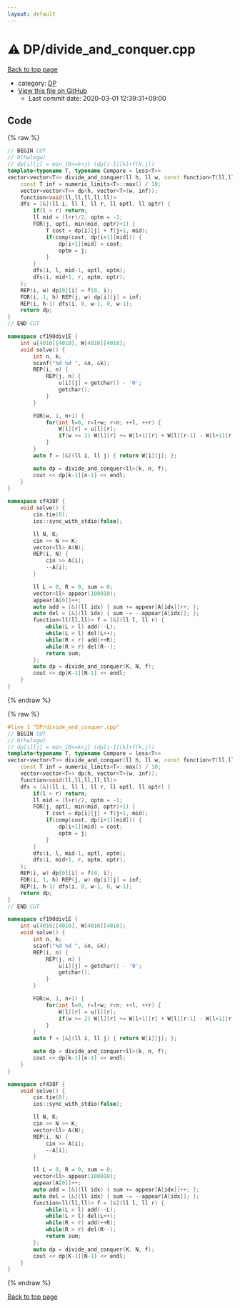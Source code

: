```yaml
---
layout: default
---
```


<!-- mathjax config similar to math.stackexchange -->
<script type="text/javascript" async
  src="https://cdnjs.cloudflare.com/ajax/libs/mathjax/2.7.5/MathJax.js?config=TeX-MML-AM_CHTML">
</script>
<script type="text/x-mathjax-config">
  MathJax.Hub.Config({
    TeX: { equationNumbers: { autoNumber: "AMS" }},
    tex2jax: {
      inlineMath: [ ['$','$'] ],
      processEscapes: true
    },
    "HTML-CSS": { matchFontHeight: false },
    displayAlign: "left",
    displayIndent: "2em"
  });
</script>

<script type="text/javascript" src="https://cdnjs.cloudflare.com/ajax/libs/jquery/3.4.1/jquery.min.js"></script>
<script src="https://cdn.jsdelivr.net/npm/jquery-balloon-js@1.1.2/jquery.balloon.min.js" integrity="sha256-ZEYs9VrgAeNuPvs15E39OsyOJaIkXEEt10fzxJ20+2I=" crossorigin="anonymous"></script>
<script type="text/javascript" src="../../assets/js/copy-button.js"></script>
<link rel="stylesheet" href="../../assets/css/copy-button.css" />


# :warning: DP/divide_and_conquer.cpp

<a href="../../index.html">Back to top page</a>

* category: <a href="../../index.html#e2fca8135c2fadca093abd79a6b1c0d2">DP</a>
* <a href="{{ site.github.repository_url }}/blob/master/DP/divide_and_conquer.cpp">View this file on GitHub</a>
    - Last commit date: 2020-03-01 12:39:31+09:00




## Code

<a id="unbundled"></a>
{% raw %}
```cpp
// BEGIN CUT
// O(hwlogw)
// dp[i][j] = min_{0<=k<j} (dp[i-1][k]+f(k,j))
template<typename T, typename Compare = less<T>>
vector<vector<T>> divide_and_conquer(ll h, ll w, const function<T(ll,ll)> &f, const Compare &comp = Compare()) {
    const T inf = numeric_limits<T>::max() / 10;
    vector<vector<T>> dp(h, vector<T>(w, inf));
    function<void(ll,ll,ll,ll,ll)>
    dfs = [&](ll i, ll l, ll r, ll optl, ll optr) {
        if(l > r) return;
        ll mid = (l+r)/2, optm = -1;
        FOR(j, optl, min(mid, optr)+1) {
            T cost = dp[i][j] + f(j+1, mid);
            if(comp(cost, dp[i+1][mid])) {
                dp[i+1][mid] = cost;
                optm = j;
            }
        }
        dfs(i, l, mid-1, optl, optm);
        dfs(i, mid+1, r, optm, optr);
    };
    REP(i, w) dp[0][i] = f(0, i);
    FOR(i, 1, h) REP(j, w) dp[i][j] = inf;
    REP(i, h-1) dfs(i, 0, w-1, 0, w-1);
    return dp;
}
// END CUT

namespace cf190div1E {
    int u[4010][4010], W[4010][4010];
    void solve() {
        int n, k;
        scanf("%d %d ", &n, &k);
        REP(i, n) {
            REP(j, n) {
                u[i][j] = getchar() - '0';
                getchar();
            }
        }

        FOR(w, 1, n+1) {
            for(int l=0, r=l+w; r<n; ++l, ++r) {
                W[l][r] = u[l][r];
                if(w >= 2) W[l][r] += W[l+1][r] + W[l][r-1] - W[l+1][r-1];
            }
        }
        auto f = [&](ll i, ll j) { return W[i][j]; };

        auto dp = divide_and_conquer<ll>(k, n, f);
        cout << dp[k-1][n-1] << endl;
    }
}

namespace cf438F {
    void solve() {
        cin.tie(0);
        ios::sync_with_stdio(false);

        ll N, K;
        cin >> N >> K;
        vector<ll> A(N);
        REP(i, N) {
            cin >> A[i];
            --A[i];
        }

        ll L = 0, R = 0, sum = 0;
        vector<ll> appear(100010);
        appear[A[0]]++;
        auto add = [&](ll idx) { sum += appear[A[idx]]++; };
        auto del = [&](ll idx) { sum -= --appear[A[idx]]; };
        function<ll(ll,ll)> f = [&](ll l, ll r) {
            while(L > l) add(--L);
            while(L < l) del(L++);
            while(R < r) add(++R);
            while(R > r) del(R--);
            return sum;
        };
        auto dp = divide_and_conquer(K, N, f);
        cout << dp[K-1][N-1] << endl;
    }
}
```
{% endraw %}

<a id="bundled"></a>
{% raw %}
```cpp
#line 1 "DP/divide_and_conquer.cpp"
// BEGIN CUT
// O(hwlogw)
// dp[i][j] = min_{0<=k<j} (dp[i-1][k]+f(k,j))
template<typename T, typename Compare = less<T>>
vector<vector<T>> divide_and_conquer(ll h, ll w, const function<T(ll,ll)> &f, const Compare &comp = Compare()) {
    const T inf = numeric_limits<T>::max() / 10;
    vector<vector<T>> dp(h, vector<T>(w, inf));
    function<void(ll,ll,ll,ll,ll)>
    dfs = [&](ll i, ll l, ll r, ll optl, ll optr) {
        if(l > r) return;
        ll mid = (l+r)/2, optm = -1;
        FOR(j, optl, min(mid, optr)+1) {
            T cost = dp[i][j] + f(j+1, mid);
            if(comp(cost, dp[i+1][mid])) {
                dp[i+1][mid] = cost;
                optm = j;
            }
        }
        dfs(i, l, mid-1, optl, optm);
        dfs(i, mid+1, r, optm, optr);
    };
    REP(i, w) dp[0][i] = f(0, i);
    FOR(i, 1, h) REP(j, w) dp[i][j] = inf;
    REP(i, h-1) dfs(i, 0, w-1, 0, w-1);
    return dp;
}
// END CUT

namespace cf190div1E {
    int u[4010][4010], W[4010][4010];
    void solve() {
        int n, k;
        scanf("%d %d ", &n, &k);
        REP(i, n) {
            REP(j, n) {
                u[i][j] = getchar() - '0';
                getchar();
            }
        }

        FOR(w, 1, n+1) {
            for(int l=0, r=l+w; r<n; ++l, ++r) {
                W[l][r] = u[l][r];
                if(w >= 2) W[l][r] += W[l+1][r] + W[l][r-1] - W[l+1][r-1];
            }
        }
        auto f = [&](ll i, ll j) { return W[i][j]; };

        auto dp = divide_and_conquer<ll>(k, n, f);
        cout << dp[k-1][n-1] << endl;
    }
}

namespace cf438F {
    void solve() {
        cin.tie(0);
        ios::sync_with_stdio(false);

        ll N, K;
        cin >> N >> K;
        vector<ll> A(N);
        REP(i, N) {
            cin >> A[i];
            --A[i];
        }

        ll L = 0, R = 0, sum = 0;
        vector<ll> appear(100010);
        appear[A[0]]++;
        auto add = [&](ll idx) { sum += appear[A[idx]]++; };
        auto del = [&](ll idx) { sum -= --appear[A[idx]]; };
        function<ll(ll,ll)> f = [&](ll l, ll r) {
            while(L > l) add(--L);
            while(L < l) del(L++);
            while(R < r) add(++R);
            while(R > r) del(R--);
            return sum;
        };
        auto dp = divide_and_conquer(K, N, f);
        cout << dp[K-1][N-1] << endl;
    }
}

```
{% endraw %}

<a href="../../index.html">Back to top page</a>

